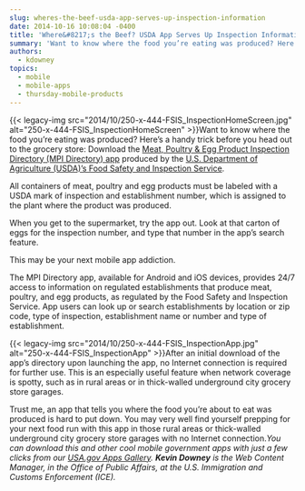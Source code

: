 ```yaml
---
slug: wheres-the-beef-usda-app-serves-up-inspection-information
date: 2014-10-16 10:08:04 -0400
title: 'Where&#8217;s the Beef? USDA App Serves Up Inspection Information'
summary: 'Want to know where the food you’re eating was produced? Here’s a handy trick before you head out to the grocery store: Download the Meat, Poultry & Egg Product Inspection Directory (MPI Directory) app produced by the U.S. Department of Agriculture (USDA)’s Food Safety and Inspection Service. All containers of meat, poultry and'
authors:
  - kdowney
topics:
  - mobile
  - mobile-apps
  - thursday-mobile-products
---
```


{{< legacy-img src="2014/10/250-x-444-FSIS\_InspectionHomeScreen.jpg" alt="250-x-444-FSIS\_InspectionHomeScreen" >}}Want to know where the food you’re eating was produced? Here’s a handy trick before you head out to the grocery store: Download the [Meat, Poultry & Egg Product Inspection Directory (MPI Directory) app](http://www.fsis.usda.gov/wps/portal/fsis/topics/inspection/mpi-directory) produced by the [U.S. Department of Agriculture (USDA)’s Food Safety and Inspection Service](http://www.fsis.usda.gov).

All containers of meat, poultry and egg products must be labeled with a USDA mark of inspection and establishment number, which is assigned to the plant where the product was produced.

When you get to the supermarket, try the app out. Look at that carton of eggs for the inspection number, and type that number in the app’s search feature.

This may be your next mobile app addiction.

The MPI Directory app, available for Android and iOS devices, provides 24/7 access to information on regulated establishments that produce meat, poultry, and egg products, as regulated by the Food Safety and Inspection Service. App users can look up or search establishments by location or zip code, type of inspection, establishment name or number and type of establishment.

{{< legacy-img src="2014/10/250-x-444-FSIS\_InspectionApp.jpg" alt="250-x-444-FSIS\_InspectionApp" >}}After an initial download of the app’s directory upon launching the app, no Internet connection is required for further use. This is an especially useful feature when network coverage is spotty, such as in rural areas or in thick-walled underground city grocery store garages.

Trust me, an app that tells you where the food you’re about to eat was produced is hard to put down. You may very well find yourself prepping for your next food run with this app in those rural areas or thick-walled underground city grocery store garages with no Internet connection._You can download this and other cool mobile government apps with just a few clicks from our [USA.gov Apps Gallery](http://apps.usa.gov/)._
_**Kevin Downey** is the Web Content Manager, in the Office of Public Affairs, at the U.S. Immigration and Customs Enforcement (ICE)._